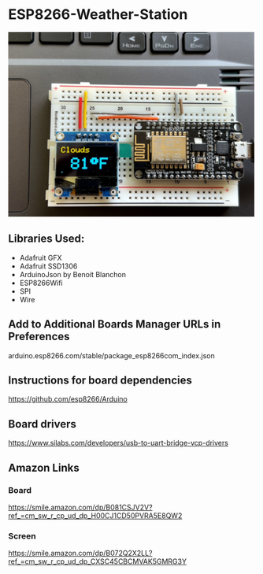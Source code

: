 # ESP8266-Weather-Station

<img src="/breadboard.png" width="500">

## Libraries Used:
- Adafruit GFX
- Adafruit SSD1306
- ArduinoJson by Benoit Blanchon
- ESP8266Wifi
- SPI
- Wire

## Add to Additional Boards Manager URLs in Preferences
arduino.esp8266.com/stable/package_esp8266com_index.json

## Instructions for board dependencies
https://github.com/esp8266/Arduino

## Board drivers
https://www.silabs.com/developers/usb-to-uart-bridge-vcp-drivers

## Amazon Links

### Board
https://smile.amazon.com/dp/B081CSJV2V?ref_=cm_sw_r_cp_ud_dp_H00CJ1CD50PVRA5E8QW2

### Screen
https://smile.amazon.com/dp/B072Q2X2LL?ref_=cm_sw_r_cp_ud_dp_CXSC45CBCMVAK5GMRG3Y

